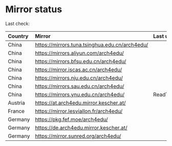 <script src="./time.js"></script>
# Mirror status
Last check: <script type="text/javascript">localize(1681838031.5158606);</script>

|Country|Mirror|Last update|
|:------|:-----|:----------|
|China|https://mirrors.tuna.tsinghua.edu.cn/arch4edu/|<script type="text/javascript">localize(1681799641);</script>|
|China|https://mirrors.aliyun.com/arch4edu/|<script type="text/javascript">localize(1681756270);</script>|
|China|https://mirrors.bfsu.edu.cn/arch4edu/|<script type="text/javascript">localize(1681799641);</script>|
|China|https://mirror.iscas.ac.cn/arch4edu/|<script type="text/javascript">localize(1681799641);</script>|
|China|https://mirrors.nju.edu.cn/arch4edu/|<script type="text/javascript">localize(1681799641);</script>|
|China|https://mirrors.sau.edu.cn/arch4edu/|<script type="text/javascript">localize(1673850842);</script>|
|China|https://mirrors.ynu.edu.cn/arch4edu/|ReadTimeout|
|Austria|https://at.arch4edu.mirror.kescher.at/|<script type="text/javascript">localize(1681799641);</script>|
|France|https://mirror.lesviallon.fr/arch4edu/|<script type="text/javascript">localize(1681799641);</script>|
|Germany|https://pkg.fef.moe/arch4edu/|<script type="text/javascript">localize(1681799641);</script>|
|Germany|https://de.arch4edu.mirror.kescher.at/|<script type="text/javascript">localize(1681799641);</script>|
|Germany|https://mirror.sunred.org/arch4edu/|<script type="text/javascript">localize(1681799641);</script>|

<script src="./tablefilter/tablefilter.js"></script>
<script src="./table.js"></script>